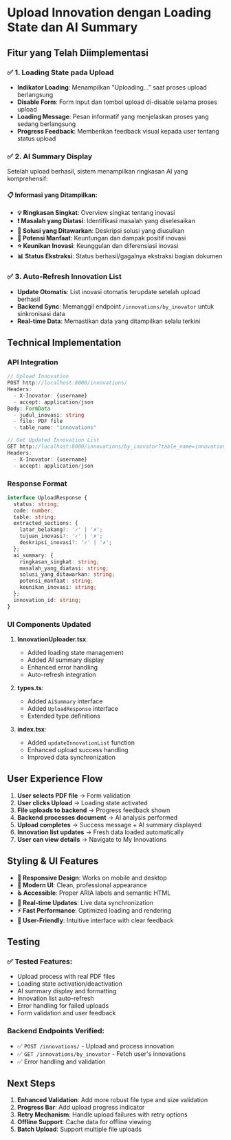 # Upload Innovation dengan Loading State dan AI Summary

## Fitur yang Telah Diimplementasi

### ✅ 1. Loading State pada Upload
- **Indikator Loading**: Menampilkan "Uploading..." saat proses upload berlangsung
- **Disable Form**: Form input dan tombol upload di-disable selama proses upload
- **Loading Message**: Pesan informatif yang menjelaskan proses yang sedang berlangsung
- **Progress Feedback**: Memberikan feedback visual kepada user tentang status upload

### ✅ 2. AI Summary Display
Setelah upload berhasil, sistem menampilkan ringkasan AI yang komprehensif:

#### 📋 Informasi yang Ditampilkan:
- **💡 Ringkasan Singkat**: Overview singkat tentang inovasi
- **❗ Masalah yang Diatasi**: Identifikasi masalah yang diselesaikan
- **🔧 Solusi yang Ditawarkan**: Deskripsi solusi yang diusulkan
- **🚀 Potensi Manfaat**: Keuntungan dan dampak positif inovasi
- **⭐ Keunikan Inovasi**: Keunggulan dan diferensiasi inovasi
- **📊 Status Ekstraksi**: Status berhasil/gagalnya ekstraksi bagian dokumen

### ✅ 3. Auto-Refresh Innovation List
- **Update Otomatis**: List inovasi otomatis terupdate setelah upload berhasil
- **Backend Sync**: Memanggil endpoint `/innovations/by_inovator` untuk sinkronisasi data
- **Real-time Data**: Memastikan data yang ditampilkan selalu terkini

## Technical Implementation

### API Integration
```typescript
// Upload Innovation
POST http://localhost:8000/innovations/
Headers: 
  - X-Inovator: {username}
  - accept: application/json
Body: FormData
  - judul_inovasi: string
  - file: PDF file
  - table_name: "innovations"

// Get Updated Innovation List  
GET http://localhost:8000/innovations/by_inovator?table_name=innovations
Headers:
  - X-Inovator: {username}
  - accept: application/json
```

### Response Format
```typescript
interface UploadResponse {
  status: string;
  code: number;
  table: string;
  extracted_sections: {
    latar_belakang?: '✓' | '✗';
    tujuan_inovasi?: '✓' | '✗';
    deskripsi_inovasi?: '✓' | '✗';
  };
  ai_summary: {
    ringkasan_singkat: string;
    masalah_yang_diatasi: string;
    solusi_yang_ditawarkan: string;
    potensi_manfaat: string;
    keunikan_inovasi: string;
  };
  innovation_id: string;
}
```

### UI Components Updated
1. **InnovationUploader.tsx**: 
   - Added loading state management
   - Added AI summary display
   - Enhanced error handling
   - Auto-refresh integration

2. **types.ts**: 
   - Added `AiSummary` interface
   - Added `UploadResponse` interface
   - Extended type definitions

3. **index.tsx**: 
   - Added `updateInnovationList` function
   - Enhanced upload success handling
   - Improved data synchronization

## User Experience Flow

1. **User selects PDF file** → Form validation
2. **User clicks Upload** → Loading state activated
3. **File uploads to backend** → Progress feedback shown
4. **Backend processes document** → AI analysis performed
5. **Upload completes** → Success message + AI summary displayed
6. **Innovation list updates** → Fresh data loaded automatically
7. **User can view details** → Navigate to My Innovations

## Styling & UI Features

- **📱 Responsive Design**: Works on mobile and desktop
- **🎨 Modern UI**: Clean, professional appearance
- **♿ Accessible**: Proper ARIA labels and semantic HTML
- **🔄 Real-time Updates**: Live data synchronization
- **⚡ Fast Performance**: Optimized loading and rendering
- **🎯 User-Friendly**: Intuitive interface with clear feedback

## Testing

### ✅ Tested Features:
- Upload process with real PDF files
- Loading state activation/deactivation
- AI summary display and formatting
- Innovation list auto-refresh
- Error handling for failed uploads
- Form validation and user feedback

### Backend Endpoints Verified:
- ✅ `POST /innovations/` - Upload and process innovation
- ✅ `GET /innovations/by_inovator` - Fetch user's innovations
- ✅ Error handling and validation

## Next Steps

1. **Enhanced Validation**: Add more robust file type and size validation
2. **Progress Bar**: Add upload progress indicator
3. **Retry Mechanism**: Handle upload failures with retry options
4. **Offline Support**: Cache data for offline viewing
5. **Batch Upload**: Support multiple file uploads
